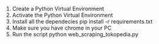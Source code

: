 1. Create a Python Virtual Environment
2. Activate the Python Virtual Environment
3. Install all the dependecies
   pip install -r requirements.txt
4. Make sure you have chrome in your PC
5. Run the script
   python web_scraping_tokopedia.py
